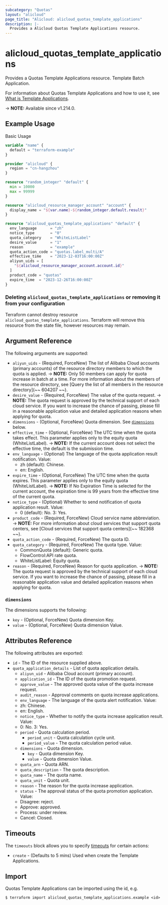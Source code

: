 ```yaml
---
subcategory: "Quotas"
layout: "alicloud"
page_title: "Alicloud: alicloud_quotas_template_applications"
description: |-
  Provides a Alicloud Quotas Template Applications resource.
---
```


# alicloud_quotas_template_applications

Provides a Quotas Template Applications resource. Template Batch Application.

For information about Quotas Template Applications and how to use it, see [What is Template Applications](https://www.alibabacloud.com/help/en/).

-> **NOTE:** Available since v1.214.0.

## Example Usage

Basic Usage

```terraform
variable "name" {
  default = "terraform-example"
}

provider "alicloud" {
  region = "cn-hangzhou"
}

resource "random_integer" "default" {
  min = 10000
  max = 99999
}

resource "alicloud_resource_manager_account" "account" {
  display_name = "${var.name}-${random_integer.default.result}"
}

resource "alicloud_quotas_template_applications" "default" {
  env_language      = "zh"
  notice_type       = "0"
  quota_category    = "WhiteListLabel"
  desire_value      = "1"
  reason            = "example"
  quota_action_code = "quotas.label_multi/A"
  effective_time    = "2023-12-03T16:00:00Z"
  aliyun_uids = [
    "${alicloud_resource_manager_account.account.id}"
  ]
  product_code = "quotas"
  expire_time  = "2023-12-26T16:00:00Z"
}
```

### Deleting `alicloud_quotas_template_applications` or removing it from your configuration

Terraform cannot destroy resource `alicloud_quotas_template_applications`. Terraform will remove this resource from the state file, however resources may remain.

## Argument Reference

The following arguments are supported:
* `aliyun_uids` - (Required, ForceNew) The list of Alibaba Cloud accounts (primary accounts) of the resource directory members to which the quota is applied.
-> **NOTE:**  Only 50 members can apply for quota increase in batch at a time. For more information about the members of the resource directory, see [Query the list of all members in the resource directory](~~ 604207 ~~).
* `desire_value` - (Required, ForceNew) The value of the quota request.
-> **NOTE:**  The quota request is approved by the technical support of each cloud service. If you want to increase the chance of passing, please fill in a reasonable application value and detailed application reasons when applying for quota.
* `dimensions` - (Optional, ForceNew) Quota dimension. See [`dimensions`](#dimensions) below.
* `effective_time` - (Optional, ForceNew) The UTC time when the quota takes effect. This parameter applies only to the equity quota (WhiteListLabel).
-> **NOTE:**  If the current account does not select the effective time, the default is the submission time.
* `env_language` - (Optional) The language of the quota application result notification. Value:
  - zh (default): Chinese.
  - en: English.
* `expire_time` - (Optional, ForceNew) The UTC time when the quota expires. This parameter applies only to the equity quota (WhiteListLabel).
-> **NOTE:**  If No Expiration Time is selected for the current account, the expiration time is 99 years from the effective time of the current quota.
* `notice_type` - (Optional) Whether to send notification of quota application result. Value:
  - 0 (default): No.
3: Yes.
* `product_code` - (Required, ForceNew) Cloud service name abbreviation.
-> **NOTE:**  For more information about cloud services that support quota centers, see [Cloud services that support quota centers](~~ 182368 ~~).
* `quota_action_code` - (Required, ForceNew) The quota ID.
* `quota_category` - (Required, ForceNew) The quota type. Value:
  - CommonQuota (default): Generic quota.
  - FlowControl:API rate quota.
  - WhiteListLabel: Equity quota.
* `reason` - (Required, ForceNew) Reason for quota application.
-> **NOTE:**  The quota request is approved by the technical support of each cloud service. If you want to increase the chance of passing, please fill in a reasonable application value and detailed application reasons when applying for quota.

### `dimensions`

The dimensions supports the following:
* `key` - (Optional, ForceNew) Quota dimension Key.
* `value` - (Optional, ForceNew) Quota dimension Value.

## Attributes Reference

The following attributes are exported:
* `id` - The ID of the resource supplied above.
* `quota_application_details` - List of quota application details.
  * `aliyun_uid` - Alibaba Cloud account (primary account).
  * `application_id` - The ID of the quota promotion request.
  * `approve_value` - The approved quota value of the quota increase request.
  * `audit_reason` - Approval comments on quota increase applications.
  * `env_language` - The language of the quota alert notification. Value:
  - zh: Chinese.
  - en: English.
  * `notice_type` - Whether to notify the quota increase application result. Value:
  - 0: No.
3: Yes.
  * `period` - Quota calculation period.
    * `period_unit` - Quota calculation cycle unit.
    * `period_value` - The quota calculation period value.
  * `dimensions` - Quota dimension.
    * `key` - Quota dimension Key.
    * `value` - Quota dimension Value.
  * `quota_arn` - Quota ARN.
  * `quota_description` - The quota description.
  * `quota_name` - The quota name.
  * `quota_unit` - Quota unit.
  * `reason` - The reason for the quota increase application.
  * `status` - The approval status of the quota promotion application. Value:
  - Disagree: reject.
  - Approve: approved.
  - Process: under review.
  - Cancel: Closed.

## Timeouts

The `timeouts` block allows you to specify [timeouts](https://www.terraform.io/docs/configuration-0-11/resources.html#timeouts) for certain actions:
* `create` - (Defaults to 5 mins) Used when create the Template Applications.

## Import

Quotas Template Applications can be imported using the id, e.g.

```shell
$ terraform import alicloud_quotas_template_applications.example <id>
```